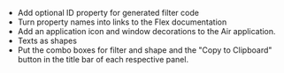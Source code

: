 * Add optional ID property for generated filter code
* Turn property names into links to the Flex documentation
* Add an application icon and window decorations to the Air application.
* Texts as shapes
* Put the combo boxes for filter and shape and the "Copy to Clipboard"
  button in the title bar of each respective panel.
